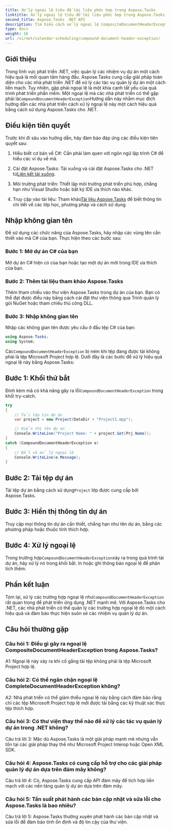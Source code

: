```yaml
---
title: Xử lý ngoại lệ tiêu đề tài liệu phức hợp trong Aspose.Tasks
linktitle: Xử lý ngoại lệ tiêu đề tài liệu phức hợp trong Aspose.Tasks
second_title: Aspose.Tasks .NET API
description: Tìm hiểu cách xử lý ngoại lệ CompositeDocumentHeaderException trong Aspose.Tasks cho .NET. Nhận hướng dẫn từng bước với các ví dụ về mã.
type: docs
weight: 16
url: /vi/net/calendar-scheduling/compound-document-header-exception/
---
```

## Giới thiệu

 Trong lĩnh vực phát triển .NET, việc quản lý các nhiệm vụ dự án một cách hiệu quả là mối quan tâm hàng đầu. Aspose.Tasks cung cấp giải pháp toàn diện cho các nhà phát triển .NET để xử lý các tác vụ quản lý dự án một cách liền mạch. Tuy nhiên, gặp phải ngoại lệ là một khía cạnh tất yếu của quá trình phát triển phần mềm. Một ngoại lệ mà các nhà phát triển có thể gặp phải là`CompoundDocumentHeaderException`Hướng dẫn này nhằm mục đích hướng dẫn các nhà phát triển cách xử lý ngoại lệ này một cách hiệu quả bằng cách sử dụng Aspose.Tasks cho .NET.

## Điều kiện tiên quyết

Trước khi đi sâu vào hướng dẫn, hãy đảm bảo đáp ứng các điều kiện tiên quyết sau:

1. Hiểu biết cơ bản về C#: Cần phải làm quen với ngôn ngữ lập trình C# để hiểu các ví dụ về mã.
   
2.  Cài đặt Aspose.Tasks: Tải xuống và cài đặt Aspose.Tasks cho .NET từ[Liên kết tải xuống](https://releases.aspose.com/tasks/net/).

3. Môi trường phát triển: Thiết lập môi trường phát triển phù hợp, chẳng hạn như Visual Studio hoặc bất kỳ IDE ưa thích nào khác.

4.  Truy cập vào tài liệu: Tham khảo[Tài liệu Aspose.Tasks](https://reference.aspose.com/tasks/net/) để biết thông tin chi tiết về các lớp học, phương pháp và cách sử dụng.

## Nhập không gian tên

Để sử dụng các chức năng của Aspose.Tasks, hãy nhập các vùng tên cần thiết vào mã C# của bạn. Thực hiện theo các bước sau:

### Bước 1: Mở dự án C# của bạn

Mở dự án C# hiện có của bạn hoặc tạo một dự án mới trong IDE ưa thích của bạn.

### Bước 2: Thêm tài liệu tham khảo Aspose.Tasks

Thêm tham chiếu vào thư viện Aspose.Tasks trong dự án của bạn. Bạn có thể đạt được điều này bằng cách cài đặt thư viện thông qua Trình quản lý gói NuGet hoặc tham chiếu thủ công DLL.

### Bước 3: Nhập không gian tên

Nhập các không gian tên được yêu cầu ở đầu tệp C# của bạn:

```csharp
using Aspose.Tasks;
using System;


```

 Các`CompoundDocumentHeaderException` bị ném khi tệp đang được tải không phải là tệp Microsoft Project hợp lệ. Dưới đây là các bước để xử lý hiệu quả ngoại lệ này bằng Aspose.Tasks:

## Bước 1: Khối thử bắt

 Đính kèm mã có khả năng gây ra lỗi`CompoundDocumentHeaderException` trong khối try-catch.

```csharp
try
{
    // Tải tập tin dự án
    var project = new Project(DataDir + "Project1.mpp");

    // Hiển thị tên dự án
    Console.WriteLine("Project Name: " + project.Get(Prj.Name));
}
catch (CompoundDocumentHeaderException e)
{
    // Bắt và xử lý ngoại lệ
    Console.WriteLine(e.Message);
}
```

## Bước 2: Tải tệp dự án

 Tải tệp dự án bằng cách sử dụng`Project` lớp được cung cấp bởi Aspose.Tasks.

## Bước 3: Hiển thị thông tin dự án

Truy cập mọi thông tin dự án cần thiết, chẳng hạn như tên dự án, bằng các phương pháp hoặc thuộc tính thích hợp.

## Bước 4: Xử lý ngoại lệ

 Trong trường hợp`CompoundDocumentHeaderException`xảy ra trong quá trình tải dự án, hãy xử lý nó trong khối bắt. In hoặc ghi thông báo ngoại lệ để phân tích thêm.

## Phần kết luận

 Tóm lại, xử lý các trường hợp ngoại lệ như`CompoundDocumentHeaderException` rất quan trọng để phát triển ứng dụng .NET mạnh mẽ. Với Aspose.Tasks cho .NET, các nhà phát triển có thể quản lý các trường hợp ngoại lệ đó một cách hiệu quả và đảm bảo thực hiện suôn sẻ các nhiệm vụ quản lý dự án.

## Câu hỏi thường gặp

### Câu hỏi 1: Điều gì gây ra ngoại lệ CompositeDocumentHeaderException trong Aspose.Tasks?

A1: Ngoại lệ này xảy ra khi cố gắng tải tệp không phải là tệp Microsoft Project hợp lệ.

### Câu hỏi 2: Có thể ngăn chặn ngoại lệ CompleteDocumentHeaderException không?

A2: Nhà phát triển có thể giảm thiểu ngoại lệ này bằng cách đảm bảo rằng chỉ các tệp Microsoft Project hợp lệ mới được tải bằng các kỹ thuật xác thực tệp thích hợp.

### Câu hỏi 3: Có thư viện thay thế nào để xử lý các tác vụ quản lý dự án trong .NET không?

Câu trả lời 3: Mặc dù Aspose.Tasks là một giải pháp mạnh mẽ nhưng vẫn tồn tại các giải pháp thay thế như Microsoft Project Interop hoặc Open XML SDK.

### Câu hỏi 4: Aspose.Tasks có cung cấp hỗ trợ cho các giải pháp quản lý dự án dựa trên đám mây không?

Câu trả lời 4: Có, Aspose.Tasks cung cấp API đám mây để tích hợp liền mạch với các nền tảng quản lý dự án dựa trên đám mây.

### Câu hỏi 5: Tần suất phát hành các bản cập nhật và sửa lỗi cho Aspose.Tasks là bao nhiêu?

Câu trả lời 5: Aspose.Tasks thường xuyên phát hành các bản cập nhật và sửa lỗi để đảm bảo tính ổn định và độ tin cậy của thư viện.